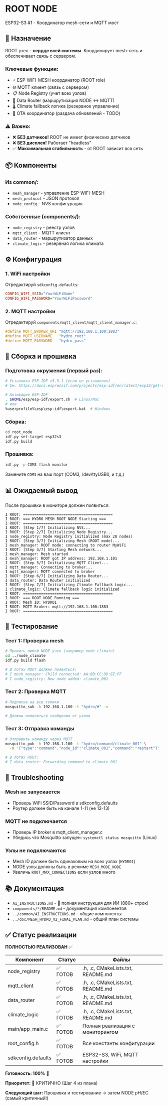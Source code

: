 # ROOT NODE

ESP32-S3 #1 - Координатор mesh-сети и MQTT мост

## 🎯 Назначение

ROOT узел - **сердце всей системы**. Координирует mesh-сеть и обеспечивает связь с сервером.

### Ключевые функции:
- ⭐ ESP-WIFI-MESH координатор (ROOT role)
- 🌐 MQTT клиент (связь с сервером)
- 📋 Node Registry (учет всех узлов)
- 🔀 Data Router (маршрутизация NODE ↔ MQTT)
- 🌡️ Climate fallback логика (резервное управление)
- 🔄 OTA координатор (раздача обновлений - TODO)

### ⚠️ Важно:
- ❌ **БЕЗ датчиков!** ROOT не имеет физических датчиков
- ❌ **БЕЗ дисплея!** Работает "headless"
- ✅ **Максимальная стабильность** - от ROOT зависит вся сеть

## 📦 Компоненты

### Из common/:
- `mesh_manager` - управление ESP-WIFI-MESH
- `mesh_protocol` - JSON протокол
- `node_config` - NVS конфигурация

### Собственные (components/):
- `node_registry` - реестр узлов
- `mqtt_client` - MQTT клиент
- `data_router` - маршрутизатор данных
- `climate_logic` - резервная логика климата

## ⚙️ Конфигурация

### 1. WiFi настройки

Отредактируй `sdkconfig.defaults`:
```ini
CONFIG_WIFI_SSID="YourWiFiName"
CONFIG_WIFI_PASSWORD="YourWiFiPassword"
```

### 2. MQTT настройки

Отредактируй `components/mqtt_client/mqtt_client_manager.c`:
```c
#define MQTT_BROKER_URI "mqtt://192.168.1.100:1883"
#define MQTT_USERNAME   "hydro_root"
#define MQTT_PASSWORD   "hydro_pass"
```

## 🚀 Сборка и прошивка

### Подготовка окружения (первый раз):
```bash
# Установка ESP-IDF v5.5.1 (если не установлен)
# См. https://docs.espressif.com/projects/esp-idf/en/latest/esp32/get-started/

# Активация ESP-IDF
. $HOME/esp/esp-idf/export.sh  # Linux/Mac
# или
%userprofile%\esp\esp-idf\export.bat  # Windows
```

### Сборка:
```bash
cd root_node
idf.py set-target esp32s3
idf.py build
```

### Прошивка:
```bash
idf.py -p COM3 flash monitor
```

Замените `COM3` на ваш порт (COM3, /dev/ttyUSB0, и т.д.)

## 📊 Ожидаемый вывод

После прошивки в мониторе должен появиться:

```
I ROOT: ========================================
I ROOT: === HYDRO MESH ROOT NODE Starting ===
I ROOT: ========================================
I ROOT: [Step 1/7] Initializing NVS...
I ROOT: [Step 2/7] Initializing Node Registry...
I node_registry: Node Registry initialized (max 20 nodes)
I ROOT: [Step 3/7] Initializing Mesh (ROOT mode)...
I mesh_manager: ROOT mode: connecting to router MyWiFi
I ROOT: [Step 4/7] Starting Mesh network...
I mesh_manager: Mesh started
I mesh_manager: ROOT got IP address: 192.168.1.101
I ROOT: [Step 5/7] Initializing MQTT Client...
I mqtt_manager: Connecting to broker...
I mqtt_manager: MQTT connected to broker
I ROOT: [Step 6/7] Initializing Data Router...
I data_router: Data Router initialized
I ROOT: [Step 7/7] Initializing Climate Fallback Logic...
I climate_logic: Climate fallback logic initialized
I ROOT: ========================================
I ROOT: === ROOT NODE Running ===
I ROOT: Mesh ID: HYDRO1
I ROOT: MQTT Broker: mqtt://192.168.1.100:1883
I ROOT: ========================================
```

## 🧪 Тестирование

### Тест 1: Проверка mesh
```bash
# Прошить любой NODE узел (например node_climate)
cd ../node_climate
idf.py build flash

# В логах ROOT должно появиться:
# I mesh_manager: Child connected: AA:BB:CC:DD:EE:FF
# I node_registry: New node added: climate_001
```

### Тест 2: Проверка MQTT
```bash
# Подписка на все топики
mosquitto_sub -h 192.168.1.100 -t "hydro/#" -v

# Должны появляться сообщения от узлов
```

### Тест 3: Отправка команды
```bash
# Отправить команду через MQTT
mosquitto_pub -h 192.168.1.100 -t "hydro/command/climate_001" \
  -m '{"type":"command","node_id":"climate_001","command":"restart"}'

# В логах ROOT:
# I data_router: Forwarding command to climate_001
```

## 🔧 Troubleshooting

### Mesh не запускается
- Проверь WiFi SSID/Password в sdkconfig.defaults
- Роутер должен быть на канале 1-11 (не 12-13)

### MQTT не подключается
- Проверь IP broker в mqtt_client_manager.c
- Убедись что Mosquitto запущен: `systemctl status mosquitto` (Linux)

### Узлы не подключаются
- Mesh ID должен быть одинаковым на всех узлах (`HYDRO1`)
- NODE узлы должны быть в режиме `MESH_MODE_NODE`
- Увеличь `ROOT_MAX_CONNECTIONS` если узлов много

## 📚 Документация

- `AI_INSTRUCTIONS.md` - 🤖 полная инструкция для ИИ (880+ строк)
- `components/*/README.md` - документация компонентов
- `../common/AI_INSTRUCTIONS.md` - общие компоненты
- `../doc/MESH_HYDRO_V2_FINAL_PLAN.md` - общий план системы

## ✅ Статус реализации

**ПОЛНОСТЬЮ РЕАЛИЗОВАН** ✅

| Компонент | Статус | Файлы |
|-----------|--------|-------|
| node_registry | ✅ ГОТОВ | .h, .c, CMakeLists.txt, README.md |
| mqtt_client | ✅ ГОТОВ | .h, .c, CMakeLists.txt, README.md |
| data_router | ✅ ГОТОВ | .h, .c, CMakeLists.txt, README.md |
| climate_logic | ✅ ГОТОВ | .h, .c, CMakeLists.txt, README.md |
| main/app_main.c | ✅ ГОТОВ | Полная реализация с мониторингом |
| root_config.h | ✅ ГОТОВ | Все константы конфигурации |
| sdkconfig.defaults | ✅ ГОТОВ | ESP32-S3, WiFi, MQTT настройки |

**Готовность: 100%** 🎉

**Приоритет:** 🔴 КРИТИЧНО (Шаг 4 из плана)

**Следующий шаг:** Прошивка и тестирование → затем NODE pH/EC (самый критичный!)
